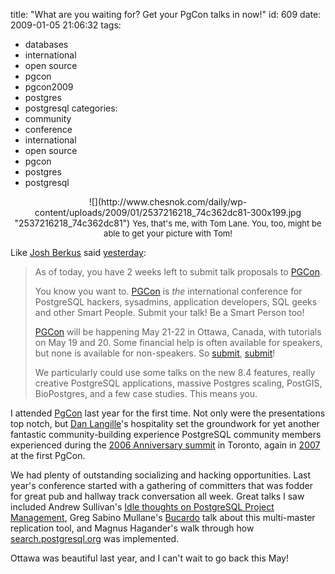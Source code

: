title: "What are you waiting for? Get your PgCon talks in now!"
id: 609
date: 2009-01-05 21:06:32
tags: 
- databases
- international
- open source
- pgcon
- pgcon2009
- postgres
- postgresql
categories: 
- community
- conference
- international
- open source
- pgcon
- postgres
- postgresql

<center>![](http://www.chesnok.com/daily/wp-content/uploads/2009/01/2537216218_74c362dc81-300x199.jpg "2537216218_74c362dc81")
<font size="-1">Yes, that's me, with Tom Lane. You, too, might be able to get your picture with Tom!</font>
</center>

Like [Josh Berkus](http://it.toolbox.com/blogs/database-soup/) said [yesterday](http://it.toolbox.com/blogs/database-soup/submit-to-pgcon-29129): 

> As of today, you have 2 weeks left to submit talk proposals to [PGCon](http://pgcon.org/).> 
> 
> You know you want to. [PGCon](http://pgcon.org) is _the_ international conference for PostgreSQL hackers, sysadmins, application developers, SQL geeks and other Smart People. Submit your talk! Be a Smart Person too!> 
> 
> [PGCon](http://pgcon.org/) will be happening May 21-22 in Ottawa, Canada, with tutorials on May 19 and 20\. Some financial help is often available for speakers, but none is available for non-speakers. So [submit](http://www.pgcon.org/2009/submissions.php), [submit](http://www.pgcon.org/2009/submissions.php)!> 
> 
> We particularly could use some talks on the new 8.4 features, really creative PostgreSQL applications, massive Postgres scaling, PostGIS, BioPostgres, and a few case studies. This means you.

I attended [PgCon](http://pgcon.org/) last year for the first time. Not only were the presentations top notch, but [Dan Langille](http://dan.langille.org/)'s hospitality set the groundwork for yet another fantastic community-building experience PostgreSQL community members experienced during the [2006 Anniversary summit](http://conference.postgresql.org/) in Toronto, again in [2007](http://www.pgcon.org/2007/) at the first PgCon. 

We had plenty of outstanding socializing and hacking opportunities. Last year's conference started with a gathering of committers that was fodder for great pub and hallway track conversation all week.  Great talks I saw included Andrew Sullivan's [Idle thoughts on PostgreSQL Project Management](http://www.pgcon.org/2008/schedule/events/85.en.html), Greg Sabino Mullane's [Bucardo](http://www.pgcon.org/2008/schedule/events/93.en.html) talk about this multi-master replication tool, and Magnus Hagander's walk through how [search.postgresql.org](http://www.pgcon.org/2008/schedule/events/75.en.html) was implemented.

Ottawa was beautiful last year, and I can't wait to go back this May!
